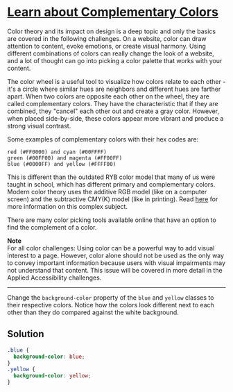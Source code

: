 # [Learn about Complementary Colors](https://learn.freecodecamp.org/responsive-web-design/applied-visual-design/learn-about-complementary-colors)

Color theory and its impact on design is a deep topic and only the basics are covered in the following challenges. On a website, color can draw attention to content, evoke emotions, or create visual harmony. Using different combinations of colors can really change the look of a website, and a lot of thought can go into picking a color palette that works with your content.

The color wheel is a useful tool to visualize how colors relate to each other - it's a circle where similar hues are neighbors and different hues are farther apart. When two colors are opposite each other on the wheel, they are called complementary colors. They have the characteristic that if they are combined, they "cancel" each other out and create a gray color. However, when placed side-by-side, these colors appear more vibrant and produce a strong visual contrast.

Some examples of complementary colors with their hex codes are:

    red (#FF0000) and cyan (#00FFFF)
    green (#00FF00) and magenta (#FF00FF)
    blue (#0000FF) and yellow (#FFFF00)

This is different than the outdated RYB color model that many of us were taught in school, which has different primary and complementary colors. Modern color theory uses the additive RGB model (like on a computer screen) and the subtractive CMY(K) model (like in printing). Read [here](https://en.wikipedia.org/wiki/Color_model) for more information on this complex subject.

There are many color picking tools available online that have an option to find the complement of a color.

**Note**  
For all color challenges: Using color can be a powerful way to add visual interest to a page. However, color alone should not be used as the only way to convey important information because users with visual impairments may not understand that content. This issue will be covered in more detail in the Applied Accessibility challenges.

---

Change the `background-color` property of the `blue` and `yellow` classes to their respective colors. Notice how the colors look different next to each other than they do compared against the white background.

## Solution

```css
.blue {
  background-color: blue;
}
.yellow {
  background-color: yellow;
}
```